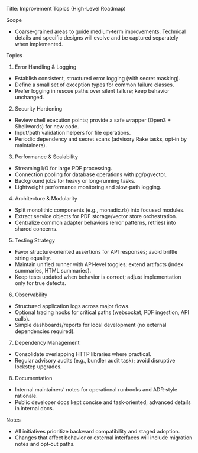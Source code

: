 Title: Improvement Topics (High-Level Roadmap)

Scope
- Coarse‑grained areas to guide medium‑term improvements. Technical details and specific designs will evolve and be captured separately when implemented.

Topics

1) Error Handling & Logging
- Establish consistent, structured error logging (with secret masking).
- Define a small set of exception types for common failure classes.
- Prefer logging in rescue paths over silent failure; keep behavior unchanged.

2) Security Hardening
- Review shell execution points; provide a safe wrapper (Open3 + Shellwords) for new code.
- Input/path validation helpers for file operations.
- Periodic dependency and secret scans (advisory Rake tasks, opt‑in by maintainers).

3) Performance & Scalability
- Streaming I/O for large PDF processing.
- Connection pooling for database operations with pg/pgvector.
- Background jobs for heavy or long‑running tasks.
- Lightweight performance monitoring and slow‑path logging.

4) Architecture & Modularity
- Split monolithic components (e.g., monadic.rb) into focused modules.
- Extract service objects for PDF storage/vector store orchestration.
- Centralize common adapter behaviors (error patterns, retries) into shared concerns.

5) Testing Strategy
- Favor structure‑oriented assertions for API responses; avoid brittle string equality.
- Maintain unified runner with API‑level toggles; extend artifacts (index summaries, HTML summaries).
- Keep tests updated when behavior is correct; adjust implementation only for true defects.

6) Observability
- Structured application logs across major flows.
- Optional tracing hooks for critical paths (websocket, PDF ingestion, API calls).
- Simple dashboards/reports for local development (no external dependencies required).

7) Dependency Management
- Consolidate overlapping HTTP libraries where practical.
- Regular advisory audits (e.g., bundler audit task); avoid disruptive lockstep upgrades.

8) Documentation
- Internal maintainers’ notes for operational runbooks and ADR‑style rationale.
- Public developer docs kept concise and task‑oriented; advanced details in internal docs.

Notes
- All initiatives prioritize backward compatibility and staged adoption.
- Changes that affect behavior or external interfaces will include migration notes and opt‑out paths.

